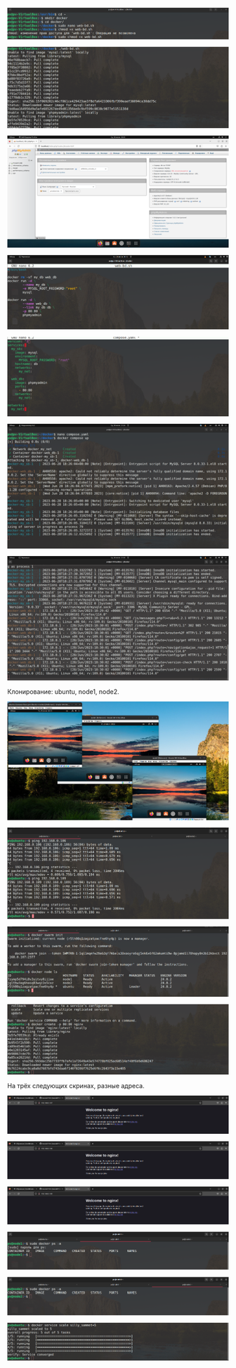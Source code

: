 

![screen1](https://github.com/Anatolii76V/Containerization/blob/main/lesson5/screen1.png)


![screen2](https://github.com/Anatolii76V/Containerization/blob/main/lesson5/screen2.png)


![screen3](https://github.com/Anatolii76V/Containerization/blob/main/lesson5/screen3.png)


![screen4](https://github.com/Anatolii76V/Containerization/blob/main/lesson5/screen4.png)


![screen5](https://github.com/Anatolii76V/Containerization/blob/main/lesson5/screen5.png)


![screen6](https://github.com/Anatolii76V/Containerization/blob/main/lesson5/screen6.png)


![screen7](https://github.com/Anatolii76V/Containerization/blob/main/lesson5/screen7.png)


Клонирование: ubuntu, node1, node2.


![screen8](https://github.com/Anatolii76V/Containerization/blob/main/lesson5/screen8.png)


![screen9](https://github.com/Anatolii76V/Containerization/blob/main/lesson5/screen9.png)


![screen10](https://github.com/Anatolii76V/Containerization/blob/main/lesson5/screen10.png)


![screen11](https://github.com/Anatolii76V/Containerization/blob/main/lesson5/screen11.png)


На трёх следующих скринах, разные адреса.


![screen12](https://github.com/Anatolii76V/Containerization/blob/main/lesson5/screen12.png)


![screen13](https://github.com/Anatolii76V/Containerization/blob/main/lesson5/screen13.png)


![screen14](https://github.com/Anatolii76V/Containerization/blob/main/lesson5/screen14.png)


![screen15](https://github.com/Anatolii76V/Containerization/blob/main/lesson5/screen15.png)


![screen16](https://github.com/Anatolii76V/Containerization/blob/main/lesson5/screen16.png)


![screen17](https://github.com/Anatolii76V/Containerization/blob/main/lesson5/screen17.png)
